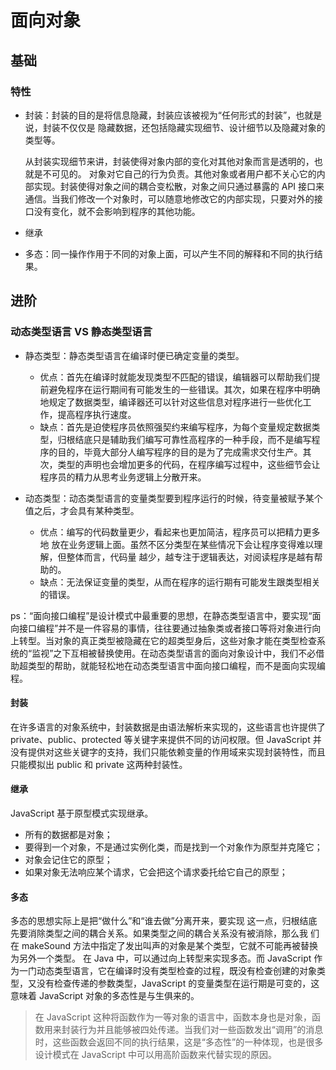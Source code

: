 # 面向对象

## 基础

### 特性

- 封装：封装的目的是将信息隐藏，封装应该被视为“任何形式的封装”，也就是说，封装不仅仅是 隐藏数据，还包括隐藏实现细节、设计细节以及隐藏对象的类型等。

    从封装实现细节来讲，封装使得对象内部的变化对其他对象而言是透明的，也就是不可见的。 对象对它自己的行为负责。其他对象或者用户都不关心它的内部实现。封装使得对象之间的耦合变松散，对象之间只通过暴露的 API 接口来通信。当我们修改一个对象时，可以随意地修改它的内部实现，只要对外的接口没有变化，就不会影响到程序的其他功能。

- 继承
- 多态：同一操作作用于不同的对象上面，可以产生不同的解释和不同的执行结果。

## 进阶

### 动态类型语言 VS 静态类型语言

- 静态类型：静态类型语言在编译时便已确定变量的类型。

    - 优点：首先在编译时就能发现类型不匹配的错误，编辑器可以帮助我们提前避免程序在运行期间有可能发生的一些错误。其次，如果在程序中明确地规定了数据类型，编译器还可以针对这些信息对程序进行一些优化工作，提高程序执行速度。
    - 缺点：首先是迫使程序员依照强契约来编写程序，为每个变量规定数据类型，归根结底只是辅助我们编写可靠性高程序的一种手段，而不是编写程序的目的，毕竟大部分人编写程序的目的是为了完成需求交付生产。其次，类型的声明也会增加更多的代码，在程序编写过程中，这些细节会让程序员的精力从思考业务逻辑上分散开来。

- 动态类型：动态类型语言的变量类型要到程序运行的时候，待变量被赋予某个值之后，才会具有某种类型。

    - 优点：编写的代码数量更少，看起来也更加简洁，程序员可以把精力更多地 放在业务逻辑上面。虽然不区分类型在某些情况下会让程序变得难以理解，但整体而言，代码量 越少，越专注于逻辑表达，对阅读程序是越有帮助的。
    - 缺点：无法保证变量的类型，从而在程序的运行期有可能发生跟类型相关的错误。

ps：“面向接口编程”是设计模式中最重要的思想，在静态类型语言中，要实现“面向接口编程”并不是一件容易的事情，往往要通过抽象类或者接口等将对象进行向上转型。当对象的真正类型被隐藏在它的超类型身后，这些对象才能在类型检查系统的“监视”之下互相被替换使用。在动态类型语言的面向对象设计中，我们不必借助超类型的帮助，就能轻松地在动态类型语言中面向接口编程，而不是面向实现编程。

#### 封装

在许多语言的对象系统中，封装数据是由语法解析来实现的，这些语言也许提供了 private、public、protected 等关键字来提供不同的访问权限。但 JavaScript 并没有提供对这些关键字的支持，我们只能依赖变量的作用域来实现封装特性，而且只能模拟出 public 和 private 这两种封装性。

#### 继承

JavaScript 基于原型模式实现继承。

- 所有的数据都是对象；
- 要得到一个对象，不是通过实例化类，而是找到一个对象作为原型并克隆它；
- 对象会记住它的原型；
- 如果对象无法响应某个请求，它会把这个请求委托给它自己的原型；

#### 多态

多态的思想实际上是把“做什么”和“谁去做”分离开来，要实现 这一点，归根结底先要消除类型之间的耦合关系。如果类型之间的耦合关系没有被消除，那么我 们在 makeSound 方法中指定了发出叫声的对象是某个类型，它就不可能再被替换为另外一个类型。 在 Java 中，可以通过向上转型来实现多态。而 JavaScript 作为一门动态类型语言，它在编译时没有类型检查的过程，既没有检查创建的对象类型，又没有检查传递的参数类型，JavaScript 的变量类型在运行期是可变的，这意味着 JavaScript 对象的多态性是与生俱来的。

> 在 JavaScript 这种将函数作为一等对象的语言中，函数本身也是对象，函数用来封装行为并且能够被四处传递。当我们对一些函数发出“调用”的消息时，这些函数会返回不同的执行结果，这是“多态性”的一种体现，也是很多设计模式在 JavaScript 中可以用高阶函数来代替实现的原因。

